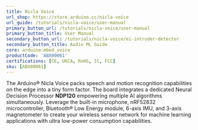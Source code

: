 ```yaml
---
title: Nicla Voice
url_shop: https://store.arduino.cc/nicla-voice
url_guide: /tutorials/nicla-voice/user-manual
primary_button_url: /tutorials/nicla-voice/user-manual
primary_button_title: User Manual
secondary_button_url: /tutorials/nicla-voice/ei-intruder-detector
secondary_button_title: Audio ML Guide
core: arduino:mbed_voice
productCode: 'ABX00061'
certifications: [CE, UKCA, RoHS, IC, FCC]
sku: [ABX00061]
---
```


The Arduino® Nicla Voice packs speech and motion recognition capabilities on the edge into a tiny form factor. The board integrates a dedicated Neural Decision Processor **NDP120** empowering multiple AI algorithms simultaneously. Leverage the built-in microphone, nRF52832 microcontroller, Bluetooth® Low Energy module, 6-axis IMU, and 3-axis magnetometer to create your wireless sensor network for machine learning applications with ultra low-power consumption capabilities.